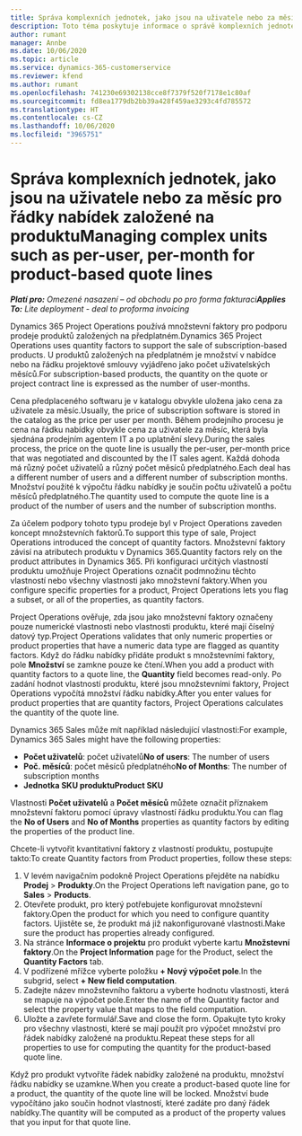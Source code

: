 ```yaml
---
title: Správa komplexních jednotek, jako jsou na uživatele nebo za měsíc pro řádky nabídek založené na produktu
description: Toto téma poskytuje informace o správě komplexních jednotek pro řádky nabídek založených na projektu.
author: rumant
manager: Annbe
ms.date: 10/06/2020
ms.topic: article
ms.service: dynamics-365-customerservice
ms.reviewer: kfend
ms.author: rumant
ms.openlocfilehash: 741230e69302138cce8f7379f520f7178e1c80af
ms.sourcegitcommit: fd8ea1779db2bb39a428f459ae3293c4fd785572
ms.translationtype: HT
ms.contentlocale: cs-CZ
ms.lasthandoff: 10/06/2020
ms.locfileid: "3965751"
---
```

# <a name="managing-complex-units-such-as-per-user-per-month-for-product-based-quote-lines"></a><span data-ttu-id="a81b2-103">Správa komplexních jednotek, jako jsou na uživatele nebo za měsíc pro řádky nabídek založené na produktu</span><span class="sxs-lookup"><span data-stu-id="a81b2-103">Managing complex units such as per-user, per-month for product-based quote lines</span></span>

<span data-ttu-id="a81b2-104">_**Platí pro:** Omezené nasazení – od obchodu po pro forma fakturaci_</span><span class="sxs-lookup"><span data-stu-id="a81b2-104">_**Applies To:** Lite deployment - deal to proforma invoicing_</span></span>

<span data-ttu-id="a81b2-105">Dynamics 365 Project Operations používá množstevní faktory pro podporu prodeje produktů založených na předplatném.</span><span class="sxs-lookup"><span data-stu-id="a81b2-105">Dynamics 365 Project Operations uses quantity factors to support the sale of subscription-based products.</span></span> <span data-ttu-id="a81b2-106">U produktů založených na předplatném je množství v nabídce nebo na řádku projektové smlouvy vyjádřeno jako počet uživatelských měsíců.</span><span class="sxs-lookup"><span data-stu-id="a81b2-106">For subscription-based products, the quantity on the quote or project contract line is expressed as the number of user-months.</span></span>

<span data-ttu-id="a81b2-107">Cena předplaceného softwaru je v katalogu obvykle uložena jako cena za uživatele za měsíc.</span><span class="sxs-lookup"><span data-stu-id="a81b2-107">Usually, the price of subscription software is stored in the catalog as the price per user per month.</span></span> <span data-ttu-id="a81b2-108">Během prodejního procesu je cena na řádku nabídky obvykle cena za uživatele za měsíc, která byla sjednána prodejním agentem IT a po uplatnění slevy.</span><span class="sxs-lookup"><span data-stu-id="a81b2-108">During the sales process, the price on the quote line is usually the per-user, per-month price that was negotiated and discounted by the IT sales agent.</span></span> <span data-ttu-id="a81b2-109">Každá dohoda má různý počet uživatelů a různý počet měsíců předplatného.</span><span class="sxs-lookup"><span data-stu-id="a81b2-109">Each deal has a different number of users and a different number of subscription months.</span></span> <span data-ttu-id="a81b2-110">Množství použité k výpočtu řádku nabídky je součin počtu uživatelů a počtu měsíců předplatného.</span><span class="sxs-lookup"><span data-stu-id="a81b2-110">The quantity used to compute the quote line is a product of the number of users and the number of subscription months.</span></span>

<span data-ttu-id="a81b2-111">Za účelem podpory tohoto typu prodeje byl v Project Operations zaveden koncept množstevních faktorů.</span><span class="sxs-lookup"><span data-stu-id="a81b2-111">To support this type of sale, Project Operations introduced the concept of quantity factors.</span></span> <span data-ttu-id="a81b2-112">Množstevní faktory závisí na atributech produktu v Dynamics 365.</span><span class="sxs-lookup"><span data-stu-id="a81b2-112">Quantity factors rely on the product attributes in Dynamics 365.</span></span> <span data-ttu-id="a81b2-113">Při konfiguraci určitých vlastností produktu umožňuje Project Operations označit podmnožinu těchto vlastností nebo všechny vlastnosti jako množstevní faktory.</span><span class="sxs-lookup"><span data-stu-id="a81b2-113">When you configure specific properties for a product, Project Operations lets you flag a subset, or all of the properties, as quantity factors.</span></span>

<span data-ttu-id="a81b2-114">Project Operations ověřuje, zda jsou jako množstevní faktory označeny pouze numerické vlastnosti nebo vlastnosti produktu, které mají číselný datový typ.</span><span class="sxs-lookup"><span data-stu-id="a81b2-114">Project Operations validates that only numeric properties or product properties that have a numeric data type are flagged as quantity factors.</span></span> <span data-ttu-id="a81b2-115">Když do řádku nabídky přidáte produkt s množstevními faktory, pole **Množství** se zamkne pouze ke čtení.</span><span class="sxs-lookup"><span data-stu-id="a81b2-115">When you add a product with quantity factors to a quote line, the **Quantity** field becomes read-only.</span></span> <span data-ttu-id="a81b2-116">Po zadání hodnot vlastností produktu, které jsou množstevními faktory, Project Operations vypočítá množství řádku nabídky.</span><span class="sxs-lookup"><span data-stu-id="a81b2-116">After you enter values for product properties that are quantity factors, Project Operations calculates the quantity of the quote line.</span></span>

<span data-ttu-id="a81b2-117">Dynamics 365 Sales může mít například následující vlastnosti:</span><span class="sxs-lookup"><span data-stu-id="a81b2-117">For example, Dynamics 365 Sales might have the following properties:</span></span>

- <span data-ttu-id="a81b2-118">**Počet uživatelů**: počet uživatelů</span><span class="sxs-lookup"><span data-stu-id="a81b2-118">**No of users**: The number of users</span></span>
- <span data-ttu-id="a81b2-119">**Poč. měsíců**: počet měsíců předplatného</span><span class="sxs-lookup"><span data-stu-id="a81b2-119">**No of Months**: The number of subscription months</span></span>
- <span data-ttu-id="a81b2-120">**Jednotka SKU produktu**</span><span class="sxs-lookup"><span data-stu-id="a81b2-120">**Product SKU**</span></span>

<span data-ttu-id="a81b2-121">Vlastnosti **Počet uživatelů** a **Počet měsíců** můžete označit příznakem množstevní faktoru pomocí úpravy vlastností řádku produktu.</span><span class="sxs-lookup"><span data-stu-id="a81b2-121">You can flag the **No of Users** and **No of Months** properties as quantity factors by editing the properties of the product line.</span></span>

<span data-ttu-id="a81b2-122">Chcete-li vytvořit kvantitativní faktory z vlastností produktu, postupujte takto:</span><span class="sxs-lookup"><span data-stu-id="a81b2-122">To create Quantity factors from Product properties, follow these steps:</span></span>

1. <span data-ttu-id="a81b2-123">V levém navigačním podokně Project Operations přejděte na nabídku **Prodej** > **Produkty**.</span><span class="sxs-lookup"><span data-stu-id="a81b2-123">On the Project Operations left navigation pane, go to **Sales** > **Products**.</span></span>
2. <span data-ttu-id="a81b2-124">Otevřete produkt, pro který potřebujete konfigurovat množstevní faktory.</span><span class="sxs-lookup"><span data-stu-id="a81b2-124">Open the product for which you need to configure quantity factors.</span></span> <span data-ttu-id="a81b2-125">Ujistěte se, že produkt má již nakonfigurované vlastnosti.</span><span class="sxs-lookup"><span data-stu-id="a81b2-125">Make sure the product has properties already configured.</span></span>
3. <span data-ttu-id="a81b2-126">Na stránce **Informace o projektu** pro produkt vyberte kartu **Množstevní faktory**.</span><span class="sxs-lookup"><span data-stu-id="a81b2-126">On the **Project Information** page for the Product, select the **Quantity Factors** tab.</span></span>
4. <span data-ttu-id="a81b2-127">V podřízené mřížce vyberte položku **+ Nový výpočet pole**.</span><span class="sxs-lookup"><span data-stu-id="a81b2-127">In the subgrid, select **+ New field computation**.</span></span>
5. <span data-ttu-id="a81b2-128">Zadejte název množstevního faktoru a vyberte hodnotu vlastnosti, která se mapuje na výpočet pole.</span><span class="sxs-lookup"><span data-stu-id="a81b2-128">Enter the name of the Quantity factor and select the property value that maps to the field computation.</span></span>
6. <span data-ttu-id="a81b2-129">Uložte a zavřete formulář.</span><span class="sxs-lookup"><span data-stu-id="a81b2-129">Save and close the form.</span></span> <span data-ttu-id="a81b2-130">Opakujte tyto kroky pro všechny vlastnosti, které se mají použít pro výpočet množství pro řádek nabídky založené na produktu.</span><span class="sxs-lookup"><span data-stu-id="a81b2-130">Repeat these steps for all properties to use for computing the quantity for the product-based quote line.</span></span>

<span data-ttu-id="a81b2-131">Když pro produkt vytvoříte řádek nabídky založené na produktu, množství řádku nabídky se uzamkne.</span><span class="sxs-lookup"><span data-stu-id="a81b2-131">When you create a product-based quote line for a product, the quantity of the quote line will be locked.</span></span> <span data-ttu-id="a81b2-132">Množství bude vypočítáno jako součin hodnot vlastností, které zadáte pro daný řádek nabídky.</span><span class="sxs-lookup"><span data-stu-id="a81b2-132">The quantity will be computed as a product of the property values that you input for that quote line.</span></span>
